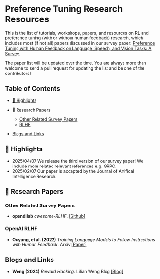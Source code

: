 # Preference Tuning Research Resources
This is the list of tutorials, workshops, papers, and resources on RL and preference tuning (with or without human feedback) research, which includes most (if not all) papers discussed in our survey paper: [Preference Tuning with Human Feedback on Language, Speech, and Vision Tasks: A Survey](https://arxiv.org/pdf/2409.11564).

The paper list will be updated over the time. You are always more than welcome to send a pull request for updating the list and be one of the contributors! 

## Table of Contents

- [🚀 Highlights](#-highlights)

- [📑 Research Papers](#-research-papers)
  - [Other Related Survey Papers](#Other-Related-Survey-Papers)
  - [RLHF](#OpenAI-RLHF)

- [Blogs and Links](#Blogs-and-Links)

## 🚀 Highlights
- 2025/04/07 We release the third version of our survey paper! We include more related relevant references e.g. [GRPO](https://arxiv.org/abs/2402.03300).
- 2025/02/07 Our paper is accepted by the Journal of Artifical Intelligence Research.

## 📑 Research Papers

### Other Related Survey Papers
- <b>opendilab</b> <i>awesome-RLHF</i>. <a href="https://github.com/opendilab/awesome-RLHF">[Github]</a>

### OpenAI RLHF
- <b>Ouyang, et al. (2022)</b> <i>Training Language Models to Follow Instructions with Human Feedback</i>. Arxiv <a href="https://arxiv.org/pdf/2203.02155">[Paper]</a>

## Blogs and Links
- <b>Weng (2024)</b> <i>Reward Hacking</i>. Lilian Weng Blog <a href="https://lilianweng.github.io/posts/2024-11-28-reward-hacking/">[Blog]</a>
